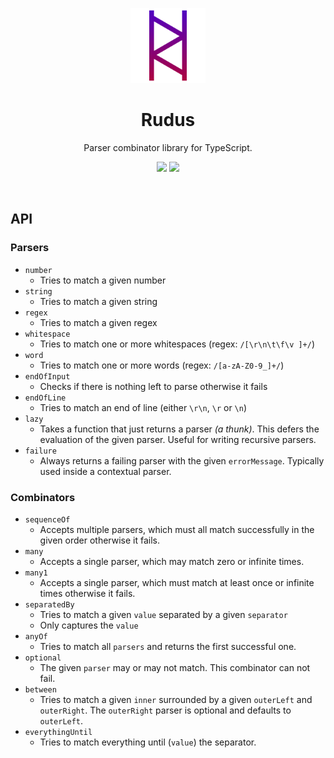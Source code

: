 <p align="center">
  <img src="./docs/assets/Rudus-Logo.svg" height="120px"/>
</p>

<h1 align="center">Rudus</h1>
<p align="center">Parser combinator library for TypeScript.</p>

<p align="center">
  <img src="https://github.com/Bikossor/Rudus/actions/workflows/codeql-analysis.yml/badge.svg"/>
  <img src="https://github.com/Bikossor/Rudus/actions/workflows/node.js.yml/badge.svg"/>
</p>

<p>&nbsp;</p>

## API

### Parsers

- `number`
  - Tries to match a given number
- `string`
  - Tries to match a given string
- `regex`
  - Tries to match a given regex
- `whitespace`
  - Tries to match one or more whitespaces (regex: `/[\r\n\t\f\v ]+/`)
- `word`
  - Tries to match one or more words (regex: `/[a-zA-Z0-9_]+/`)
- `endOfInput`
  - Checks if there is nothing left to parse otherwise it fails
- `endOfLine`
  - Tries to match an end of line (either `\r\n`, `\r` or `\n`)
- `lazy`
  - Takes a function that just returns a parser _(a thunk)_. This defers the evaluation of the given parser. Useful for writing recursive parsers.
- `failure`
  - Always returns a failing parser with the given `errorMessage`. Typically used inside a contextual parser.

### Combinators

- `sequenceOf`
  - Accepts multiple parsers, which must all match successfully in the given order otherwise it fails.
- `many`
  - Accepts a single parser, which may match zero or infinite times.
- `many1`
  - Accepts a single parser, which must match at least once or infinite times otherwise it fails.
- `separatedBy`
  - Tries to match a given `value` separated by a given `separator`
  - Only captures the `value`
- `anyOf`
  - Tries to match all `parsers` and returns the first successful one.
- `optional`
  - The given `parser` may or may not match. This combinator can not fail.
- `between`
  - Tries to match a given `inner` surrounded by a given `outerLeft` and `outerRight`. The `outerRight` parser is optional and defaults to `outerLeft`.
- `everythingUntil`
  - Tries to match everything until (`value`) the separator.
